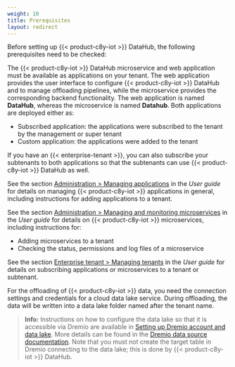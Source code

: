 ```yaml
---
weight: 10
title: Prerequisites
layout: redirect
---
```


Before setting up {{< product-c8y-iot >}} DataHub, the following prerequisites need to be checked:

The {{< product-c8y-iot >}} DataHub microservice and web application must be available as applications on your tenant. The web application provides the user interface to configure {{< product-c8y-iot >}} DataHub and to manage offloading pipelines, while the microservice provides the corresponding backend functionality. The web application is named **DataHub**, whereas the microservice is named **Datahub**. Both applications are deployed either as:

* Subscribed application: the applications were subscribed to the tenant by the management or super tenant
* Custom application: the applications were added to the tenant

If you have an {{< enterprise-tenant >}}, you can also subscribe your subtenants to both applications so that the subtenants can use {{< product-c8y-iot >}} DataHub as well.

See the section [Administration > Managing applications](/users-guide/administration/#managing-applications) in the *User guide* for details on managing {{< product-c8y-iot >}} applications in general, including instructions for adding applications to a tenant.

See the section [Administration > Managing and monitoring microservices](/users-guide/administration#managing-microservices) in the *User guide* for details on {{< product-c8y-iot >}} microservices, including instructions for:

* Adding microservices to a tenant
* Checking the status, permissions and log files of a microservice

See the section [Enterprise tenant > Managing tenants](/users-guide/enterprise-tenant/#managing-tenants) in the *User guide* for details on subscribing applications or microservices to a tenant or subtenant.

For the offloading of {{< product-c8y-iot >}} data, you need the connection settings and credentials for a cloud data lake service. During offloading, the data will be written into a data lake folder named after the tenant name.

>**Info:** Instructions on how to configure the data lake so that it is accessible via Dremio are available in [Setting up Dremio account and data lake](/datahub/setting-up-datahub#setting-up-dremio-datalake). More details can be found in the [Dremio data source documentation](https://docs.dremio.com/data-sources/). Note that you must not create the target table in Dremio connecting to the data lake; this is done by {{< product-c8y-iot >}} DataHub.
